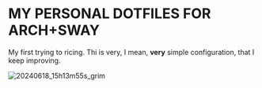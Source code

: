 # MY PERSONAL DOTFILES FOR ARCH+SWAY
My first trying to ricing. Thi is very, I mean, **very** simple configuration, that I keep improving.

![20240618_15h13m55s_grim](https://github.com/AnormalDog/.dotfiles/assets/150300262/5df08676-7e40-42f5-904d-9251824fb3e3)

